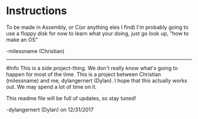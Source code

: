 # Instructions
To be made in Assembly, or C(or anything eles I find)
I'm probably going to use a floppy disk for now
to learn what your doing, just go look up, "how to make an OS"

-milessname (Christian)

---------------

#Info
This is a side project-thing. We don't really know what's going to happen for most of the time.
This is a project between Christian (milessname) and me, dylangernert (Dylan). I hope that this actually works out. We may spend a lot of time on it. 

This readme file will be full of updates, so stay tuned!

-dylangernert (Dylan) on 12/31/2017


